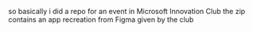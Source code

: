 so basically i did a repo for an event in Microsoft Innovation Club the zip contains an app recreation from Figma given by the club
